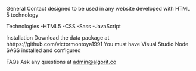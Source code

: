 General 
Contact designed to be used in any website developed with HTML 5 technology

Technologies 
-HTML5
-CSS
-Sass
-JavaScript

Installation
Download the data package at hhttps://github.com/victormontoya1991 You must have Visual Studio Node SASS installed and configured

FAQs 
Ask any questions at admin@algorit.co